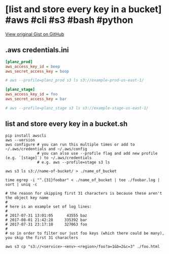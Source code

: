 # [list and store every key in a bucket] #aws #cli #s3 #bash #python

[View original Gist on GitHub](https://gist.github.com/Integralist/12806fcbea259edcbc438746b58156af)

## .aws credentials.ini

```ini
[planz_prod]
aws_access_key_id = beep
aws_secret_access_key = boop

# aws --profile=planz_prod s3 ls s3://example-prod-us-east-1/

[planz_stage]
aws_access_key_id = foo
aws_secret_access_key = bar

# aws --profile=planz_stage s3 ls s3://example-stage-us-east-1/
```

## list and store every key in a bucket.sh

```shell
pip install awscli
aws --version
aws configure # you can run this multiple times or add to ~/.aws/credentials and ~/.aws/config
              # you can also use --profile flag and add new profile (e.g. `[stage]`) to ~/.aws/credentials
              # e.g. aws --profile=stage s3 ls
              
aws s3 ls s3://name-of-bucket/ > ./name_of_bucket

time egrep -i "^.{31}foobar" < ./name_of_bucket | tee ./foobar.log | sort | uniq -c

# the reason for skipping first 31 characters is because these aren't the object key name
# 
# here is an example set of log lines:
#
# 2017-07-31 13:01:05      43555 baz
# 2017-08-01 21:42:28     335392 bar
# 2017-07-31 23:17:10     327063 foo
# 
# so in order to filter our just foo keys (which there could be many), you skip the first 31 characters

aws s3 cp "s3://<service>-<env>-<region>/foo?a=1&b=2&c=3" ./foo.html
```

